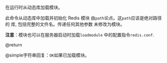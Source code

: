 在运行时从动态库加载模块。

此命令从动态库中加载并初始化 Redis 模块
由`path`论点。这`path`应该是绝对路径的
库, 包括完整的文件名。传递任何其他参数
未修改为模块。

**注意**：模块也可以在服务器启动时加载`loadmodule`
中的配置指令`redis.conf`.

@return

@simple字符串回复：`OK`如果已加载模块。
